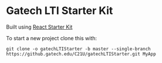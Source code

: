 # Gatech LTI Starter Kit

Built using [React Starter Kit](https://github.com/kriasoft/react-starter-kit/blob/master/docs/getting-started.md)

To start a new project clone this with:

    git clone -o gatechLTIStarter -b master --single-branch https://github.gatech.edu/C21U/gatechLTIStarter.git MyApp
